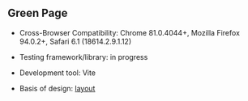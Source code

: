 ## Green Page

- Cross-Browser Compatibility: Chrome 81.0.4044+, Mozilla Firefox 94.0.2+, Safari 6.1 (18614.2.9.1.12)

- Testing framework/library: in progress

- Development tool: Vite

- Basis of design: [layout](https://www.figma.com/file/4wPyysblrR8fVLJNSeRuKn/Plants-(Copy)?node-id=0%3A1&t=RZQYfAs63gmnXqUp-0)
